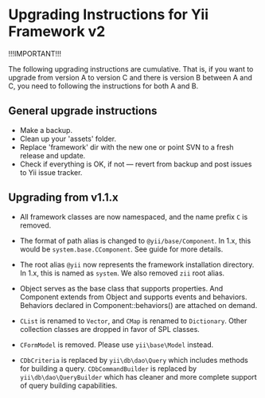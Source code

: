 Upgrading Instructions for Yii Framework v2
===========================================

!!!IMPORTANT!!!

The following upgrading instructions are cumulative. That is,
if you want to upgrade from version A to version C and there is
version B between A and C, you need to following the instructions
for both A and B.


General upgrade instructions
---------------------------

- Make a backup.
- Clean up your 'assets' folder.
- Replace 'framework' dir with the new one or point SVN to a fresh
  release and update.
- Check if everything is OK, if not — revert from backup and post
  issues to Yii issue tracker.


Upgrading from v1.1.x
---------------------

- All framework classes are now namespaced, and the name prefix `C` is removed.

- The format of path alias is changed to `@yii/base/Component`.
  In 1.x, this would be `system.base.CComponent`. See guide for more details.

- The root alias `@yii` now represents the framework installation directory.
   In 1.x, this is named as `system`. We also removed `zii` root alias.

- Object serves as the base class that supports properties. And Component extends
  from Object and supports events and behaviors. Behaviors declared in
  Component::behaviors() are attached on demand.

- `CList` is renamed to `Vector`, and `CMap` is renamed to `Dictionary`.
  Other collection classes are dropped in favor of SPL classes.

- `CFormModel` is removed. Please use `yii\base\Model` instead.

- `CDbCriteria` is replaced by `yii\db\dao\Query` which includes methods for
  building a query. `CDbCommandBuilder` is replaced by `yii\db\dao\QueryBuilder`
  which has cleaner and more complete support of query building capabilities.

